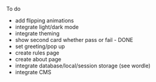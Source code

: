 To do

- add flipping animations
- integrate light/dark mode
- integrate theming
- show second card whether pass or fail - DONE
- set greeting/pop up
- create rules page
- create about page
- integrate database/local/session storage (see wordle)
- integrate CMS
